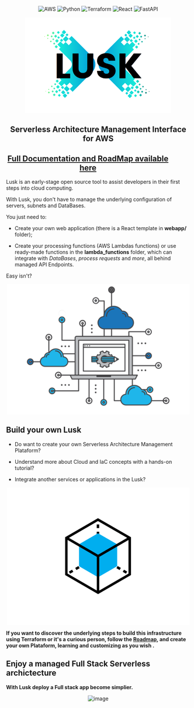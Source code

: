 <div align="center" >


![AWS](https://img.shields.io/badge/Amazon_AWS-232F3E?style=for-the-badge&logo=amazon-aws&logoColor=white)
![Python](https://img.shields.io/badge/Python-3776AB?style=for-the-badge&logo=python&logoColor=white)
![Terraform](https://img.shields.io/badge/Terraform-7B42BC?style=for-the-badge&logo=terraform&logoColor=white)
![React](https://img.shields.io/badge/React-20232A?style=for-the-badge&logo=react&logoColor=61DAFB)
![FastAPI](https://img.shields.io/badge/FastAPI-005571?style=for-the-badge&logo=fastapi)


<img src='assets/Lusk.png' style="width:25rem;"/>

## Serverless Architecture Management Interface for AWS

</div>


<div align="center" style="max-width:28rem;">

## [Full Documentation and RoadMap available here](https://matheus-1618.github.io/Lusk-docs/)

</div>

Lusk is an early-stage open source tool to assist developers in their first steps into cloud computing.


With Lusk, you don't have to manage the underlying configuration of servers, subnets and DataBases.


 You just need to:

  * Create your own web application (there is a React template in **webapp/** folder);

  * Create your processing functions (AWS Lambdas functions) or use ready-made functions in the **lambda_functions** folder, which can integrate with *DataBases*, *process requests* and *more*, all behind managed API Endpoints. 

   Easy isn't?

 <div align="center" >

 <img align="center" style="width:500px" src='assets/cloud-computing.gif'>

 </div >



## Build your own Lusk

* Do want to create your own Serverless Architecture Management Plataform? 

* Understand more about Cloud and IaC concepts with a hands-on tutorial? 

* Integrate another services or applications in the Lusk?


 <div align="center" >

 <img align="center" style="width:500px" src='assets/build.gif'>

 </div >

**If you want to discover the underlying steps to build this infrastructure using Terraform or it's a curious person, follow the [Roadmap](https://matheus-1618.github.io/Lusk-docs/roadmap/), and create your own Plataform, learning and customizing as you wish .**


## Enjoy a managed Full Stack Serverless archictecture 

**With Lusk deploy a Full stack app become simplier.**

<div align="center" style="max-width:38rem;">
  
![image](https://github.com/matheus-1618/Lusk/assets/71362534/dbfffecc-63bc-404b-bf25-300cba6678cc)

</div>
